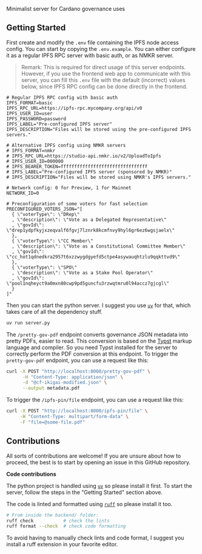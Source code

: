 Minimalist server for Cardano governance uses

## Getting Started

First create and modify the `.env` file containing the IPFS node access config.
You can start by copying the `.env.example`.
You can either configure it as a regular IPFS RPC server with basic auth,
or as NMKR server.

> Remark: This is required for direct usage of this server endpoints.
> However, if you use the frontend web app to communicate with this server,
> you can fill this `.env` file with the default (incorrect) values below,
> since IPFS RPC config can be done directly in the frontend.

```env
# Regular IPFS RPC config with basic auth
IPFS_FORMAT=basic
IPFS_RPC_URL=https://ipfs-rpc.mycompany.org/api/v0
IPFS_USER_ID=user
IPFS_PASSWORD=password
IPFS_LABEL="Pre-configured IPFS server"
IPFS_DESCRIPTION="Files will be stored using the pre-configured IPFS servers."

# Alternative IPFS config using NMKR servers
# IPFS_FORMAT=nmkr
# IPFS_RPC_URL=https://studio-api.nmkr.io/v2/UploadToIpfs
# IPFS_USER_ID=000000
# IPFS_BEARER_TOKEN=ffffffffffffffffffffffffffffffff
# IPFS_LABEL="Pre-configured IPFS server (sponsored by NMKR)"
# IPFS_DESCRIPTION="Files will be stored using NMKR's IPFS servers."

# Network config: 0 for Preview, 1 for Mainnet
NETWORK_ID=0

# Preconfiguration of some voters for fast selection
PRECONFIGURED_VOTERS_JSON="[
  { \"voterType\": \"DRep\"
  , \"description\": \"Vote as a Delegated Representative\"
  , \"govId\": \"drep1ydpfkyjxzeqvalf6fgvj7lznrk8kcmfnvy9hyl6gr6ez6wgsjaelx\"
  },
  { \"voterType\": \"CC Member\"
  , \"description\": \"Vote as a Constitutional Committee Member\"
  , \"govId\": \"cc_hot1qdnedkra2957t6xzzwygdgyefd5ctpe4asywauqhtzlu9qqkttvd9\"
  },
  { \"voterType\": \"SPO\"
  , \"description\": \"Vote as a Stake Pool Operator\"
  , \"govId\": \"pool1nqheyct9a0mxn80cwp9pd5guncfu3rzwqtmru0l94accz7gjcgl\"
  }
]"
```

Then you can start the python server.
I suggest you use [`uv`](https://docs.astral.sh/uv/) for that, which takes care of all the dependency stuff.

```sh
uv run server.py
```

The `/pretty-gov-pdf` endpoint converts governance JSON metadata into pretty PDFs, easier to read.
This conversion is based on the [Typst](https://typst.app/docs/) markup language and compiler.
So you need Typst installed for the server to correctly perform the PDF conversion at this endpoint.
To trigger the `pretty-gov-pdf` endpoint, you can use a request like this:

```sh
curl -X POST "http://localhost:8000/pretty-gov-pdf" \
      -H "Content-Type: application/json" \
      -d "@cf-ikigai-modified.json" \
      --output metadata.pdf
```

To trigger the `/ipfs-pin/file` endpoint, you can use a request like this:

```sh
curl -X POST "http://localhost:8000/ipfs-pin/file" \
     -H "Content-Type: multipart/form-data" \
     -F "file=@some-file.pdf"
```

## Contributions

All sorts of contributions are welcome!
If you are unsure about how to proceed, the best is to start by opening an issue in this GitHub repository.

**Code contributions**

The python project is handled using [`uv`](https://docs.astral.sh/uv/) so please install it first.
To start the server, follow the steps in the "Getting Started" section above.

The code is linted and formatted using [`ruff`](https://docs.astral.sh/ruff/) so please install it too.

```sh
# From inside the backend/ folder:
ruff check           # check the lints
ruff format --check  # check code formatting
```

To avoid having to manually check lints and code format, I suggest you install a ruff extension in your favorite editor.
